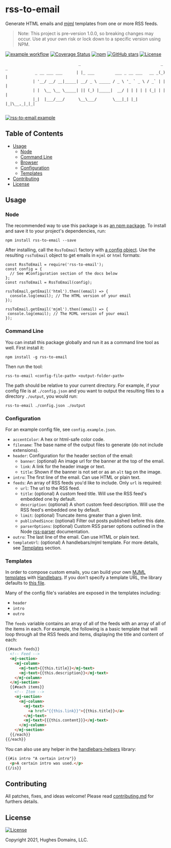 # rss-to-email

Generate HTML emails and [mjml](https://mjml.io/) templates from one or more RSS feeds.

> Note: This project is pre-version 1.0.0, so breaking changes may occur. Use at your own risk or lock down to a specific version using NPM.

[![example workflow](https://github.com/rsslove/rss-to-email/actions/workflows/test-and-lint.yml/badge.svg)](https://github.com/rsslove/rss-to-email/actions)
[![Coverage Status](https://coveralls.io/repos/github/portable-cto/rss-to-email/badge.svg)](https://coveralls.io/github/portable-cto/rss-to-email)
[![npm](https://img.shields.io/npm/v/rss-to-email.svg)](https://www.npmjs.com/package/rss-to-email)
[![GitHub stars](https://img.shields.io/github/stars/portable-cto/rss-to-email.svg?style=social&label=Stars)](https://github.com/portable-cto/rss-to-email)
[![License](https://img.shields.io/badge/License-Apache%202.0-blue.svg)](https://opensource.org/licenses/Apache-2.0)

```
                                _                                   _ _ 
             _ __ ___ ___      | |_ ___         ___ _ __ ___   __ _(_) |
            | '__/ __/ __|_____| __/ _ \ _____ / _ \ '_ ` _ \ / _` | | |
            | |  \__ \__ \_____| || (_) |_____|  __/ | | | | | (_| | | |
            |_|  |___/___/      \__\___/       \___|_| |_| |_|\__,_|_|_|
                                                                        

 ```

[![rss-to-email example](http://g.recordit.co/KKSAZBRdsT.gif)](http://g.recordit.co/KKSAZBRdsT.gif)


## Table of Contents

- [Usage](#usage)
  - [Node](#node)
  - [Command Line](#command-line)
  - [Browser](#browser)
  - [Configuration](#configuration)
  - [Templates](#templates)
- [Contributing](#contributing)
- [License](#license)


## Usage

### Node

The recommended way to use this package is as [an npm package](https://www.npmjs.com/package/rss-to-email). To install and save it to your project's dependencies, run:

```
npm install rss-to-email --save
```

After installing, call the `RssToEmail` factory with [a config object](#configuration). Use the resulting `rssToEmail` object to get emails in `mjml` or `html` formats: 

```
const RssToEmail = require('rss-to-email');
const config = {
  // See #Configuration section of the docs below
};
const rssToEmail = RssToEmail(config);

rssToEmail.getEmail('html').then((email) => {
  console.log(email); // The HTML version of your email
});

rssToEmail.getEmail('mjml').then((email) => {
 console.log(email); // The MJML version of your email
});
```

### Command Line

You can install this package globally and run it as a command line tool as well. First install it:

```
npm install -g rss-to-email
```

Then run the tool:

```
rss-to-email <config-file-path> <output-folder-path>
```

The path should be relative to your current directory. For example, if your config file is at `./config.json` and you want to output the resulting files to a directory `./output`, you would run:

```
rss-to-email ./config.json ./output
```

### Configuration

For an example config file, see `config.example.json`.

- `accentColor`: A hex or html-safe color code.
- `filename`: The base name of the output files to generate (do not include extensions).
- `header`: Configuration for the header section of the email:
  - `banner`: (optional) An image url for the banner at the top of the email.
  - `link`: A link for the header image or text.
  - `title`: Shown if the banner is not set or as an `alt` tag on the image.
- `intro`: The first line of the email. Can use HTML or plain text.
- `feeds`: An array of RSS feeds you'd like to include. Only `url` is required:
  - `url`: The url to the RSS feed.
  - `title`: (optional) A custom feed title. Will use the RSS feed's embedded one by default.
  - `description`: (optional) A short custom feed description. Will use the RSS feed's embedded one by default.
  - `limit`: (optional) Truncate items greater than a given limit.
  - `publishedSince`: (optional) Filter out posts published before this date.
  - `parserOptions`: (optional) Custom RSS parser options outlined in the Node [rss-parser](https://www.npmjs.com/package/rss-parser#xml-options) documentation.
- `outro`: The last line of the email. Can use HTML or plain text.
- `templateUrl`: (optional) A handlebars/mjml template. For more details, see [Templates](#templates) section.

### Templates
In order to compose custom emails, you can build your own [MJML templates](https://mjml.io/) with [Handlebars](). If you don't specify a template URL, the library defaults to [this file](https://raw.githubusercontent.com/portable-cto/rss-to-email/master/src/templates/default.mjml).

Many of the config file's variables are exposed in the templates including:

- `header`
- `intro`
- `outro`

The `feeds` variable contains an array of all of the feeds with an array of all of the items in each. For example, the following is a basic template that will loop through all the RSS feeds and items, displaying the title and content of each:

```html
{{#each feeds}}
  <!-- Feed -->
  <mj-section>
    <mj-column>
      <mj-text>{{this.title}}</mj-text>
      <mj-text>{{this.description}}</mj-text>
    </mj-column>
  </mj-section>
  {{#each items}}
    <!-- Item -->
    <mj-section>
      <mj-column>
        <mj-text>
          <a href="{{this.link}}">{{this.title}}</a>
        </mj-text>
        <mj-text>{{{this.content}}}</mj-text>
      </mj-column>
    </mj-section>
  {{/each}}
{{/each}}
```

You can also use any helper in the [handlebars-helpers](https://github.com/helpers/handlebars-helpers) library:

```html
{{#is intro "A certain intro"}}
  <p>A certain intro was used.</p>
{{/is}}
```

## Contributing

All patches, fixes, and ideas welcome! Please read [contributing.md](contributing.md) for furthers details.


## License

[![License](https://img.shields.io/badge/License-Apache%202.0-blue.svg)](https://opensource.org/licenses/Apache-2.0)

Copyright 2021, Hughes Domains, LLC.
